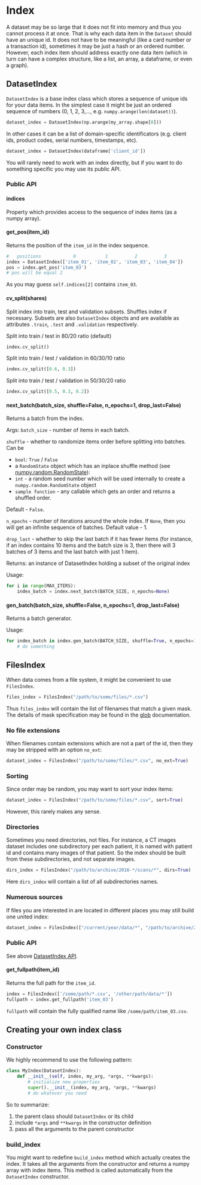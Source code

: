 # Index

A dataset may be so large that it does not fit into memory and thus you cannot process it at once. That is why each data item in the `Dataset` should have an unique id. It does not have to be meaningful (like a card number or a transaction id), sometimes it may be just a hash or an ordered number. However, each index item should address exactly one data item (which in turn can have a complex structure, like a list, an array, a dataframe, or even a graph).

## DatasetIndex

`DatasetIndex` is a base index class which stores a sequence of unique ids for your data items. In the simplest case it might be just an ordered sequence of numbers (0, 1, 2, 3,..., e.g. `numpy.arange(len(dataset))`).
```python
dataset_index = DatasetIndex(np.arange(my_array.shape[0]))
```

In other cases it can be a list of domain-specific identificators (e.g. client ids, product codes, serial numbers, timestamps, etc).
```python
dataset_index = DatasetIndex(dataframe['client_id'])
```

You will rarely need to work with an index directly, but if you want to do something specific you may use its public API.

### Public API

#### indices
Property which provides access to the sequence of index items (as a numpy array).

#### get_pos(item_id)
Returns the position of the `item_id` in the index sequence.
```python
#   positions            0           1          2          3
index = DatasetIndex(['item_01', 'item_02', 'item_03', 'item_04'])
pos = index.get_pos('item_03')
# pos will be equal 2
```
As you may guess `self.indices[2]` contains `item_03`.

#### cv_split(shares)
Split index into train, test and validation subsets. Shuffles index if necessary.
Subsets are also `DatasetIndex` objects and are available as attributes `.train`, `.test` and `.validation` respectively.

Split into train / test in 80/20 ratio (default)
```python
index.cv_split()
```
Split into train / test / validation in 60/30/10 ratio
```python
index.cv_split([0.6, 0.3])
```
Split into train / test / validation in 50/30/20 ratio
```python
index.cv_split([0.5, 0.3, 0.2])
```

#### next_batch(batch_size, shuffle=False, n_epochs=1, drop_last=False)
Returns a batch from the index.

Args:
`batch_size` - number of items in each batch.

`shuffle` - whether to randomize items order before splitting into batches. Can be  
- `bool`: `True` / `False`
- a `RandomState` object which has an inplace shuffle method (see [numpy.random.RandomState](https://docs.scipy.org/doc/numpy/reference/generated/numpy.random.RandomState.html)):
- `int` - a random seed number which will be used internally to create a `numpy.random.RandomState` object
- `sample function` - any callable which gets an order and returns a shuffled order.

Default - `False`.

`n_epochs` - number of iterations around the whole index. If `None`, then you will get an infinite sequence of batches. Default value - 1.

`drop_last` - whether to skip the last batch if it has fewer items (for instance, if an index contains 10 items and the batch size is 3, then there will 3 batches of 3 items and the last batch with just 1 item).

Returns:
an instance of DatasetIndex holding a subset of the original index

Usage:
```python
for i in range(MAX_ITERS):
    index_batch = index.next_batch(BATCH_SIZE, n_epochs=None)
```

#### gen_batch(batch_size, shuffle=False, n_epochs=1, drop_last=False)
Returns a batch generator.

Usage:
```python
for index_batch in index.gen_batch(BATCH_SIZE, shuffle=True, n_epochs=1):
    # do something
```

## FilesIndex
When data comes from a file system, it might be convenient to use `FilesIndex`.
```python
files_index = FilesIndex("/path/to/some/files/*.csv")
```
Thus `files_index` will contain the list of filenames that match a given mask.
The details of mask specification may be found in the [glob](https://docs.python.org/3/library/glob.html) documentation.

### No file extensions
When filenames contain extensions which are not a part of the id, then they may be stripped with an option `no_ext`:
```python
dataset_index = FilesIndex("/path/to/some/files/*.csv", no_ext=True)
```

### Sorting
Since order may be random, you may want to sort your index items:
```python
dataset_index = FilesIndex("/path/to/some/files/*.csv", sort=True)
```
However, this rarely makes any sense.

### Directories
Sometimes you need directories, not files. For instance, a CT images dataset includes one subdirectory per each patient, it is named with patient id and contains many images of that patient. So the index should be built from these subdirectories, and not separate images.
```python
dirs_index = FilesIndex("/path/to/archive/2016-*/scans/*", dirs=True)
```
Here `dirs_index` will contain a list of all subdirectories names.

### Numerous sources
If files you are interested in are located in different places you may still build one united index:
```python
dataset_index = FilesIndex(["/current/year/data/*", "/path/to/archive/2016/*", "/previous/years/*"])
```

### Public API
See above [DatasetIndex API](#public-api).

#### get_fullpath(item_id)
Returns the full path for the `item_id`.
```python
index = FilesIndex(['/some/path/*.csv', '/other/path/data/*'])
fullpath = index.get_fullpath('item_03')
```
`fullpath` will contain the fully qualified name like `/some/path/item_03.csv`.


## Creating your own index class

### Constructor
We highly recommend to use the following pattern:
```python
class MyIndex(DatasetIndex):
    def __init__(self, index, my_arg, *args, **kwargs):
        # initialize new properties
        super().__init__(index, my_arg, *args, **kwargs)
        # do whatever you need
```
So to summarize:
1. the parent class should `DatasetIndex` or its child
1. include `*args` and `**kwargs` in the constructor definition
1. pass all the arguments to the parent constructor

### build_index
You might want to redefine `build_index` method which actually creates the index.
It takes all the arguments from the constructor and returns a numpy array with index items.
This method is called automatically from the `DatasetIndex` constructor.
